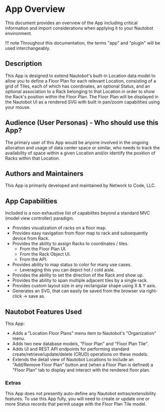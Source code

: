 # App Overview

This document provides an overview of the App including critical information and import considerations when applying it to your Nautobot environment.

!!! note
    Throughout this documentation, the terms "app" and "plugin" will be used interchangeably.

## Description

This App is designed to extend Nautobot's built-in Location data model to allow you to define a Floor Plan for each relevant Location, consisting of a grid of Tiles, each of which has coordinates, an optional Status, and an optional association to a Rack belonging to that Location in order to show the Rack's position within the Floor Plan. The Floor Plan will be displayed in the Nautobot UI as a rendered SVG with built in pan/zoom capabilities using your mouse.

## Audience (User Personas) - Who should use this App?

The primary user of this App would be anyone involved in the ongoing allocation and usage of data center space or similar, who needs to track the availability of space within a given Location and/or identify the position of Racks within that Location.

## Authors and Maintainers

This App is primarily developed and maintained by Network to Code, LLC.

## App Capabilities

Included is a non-exhaustive list of capabilites beyond a standard MVC (model view controller) paradigm.

- Provides visualization of racks on a floor map.
- Provides easy navigation from floor map to rack and subsequently device from Rack.
- Provides the ability to assign Racks to coordinates / tiles.
    - From the Floor Plan UI.
    - From the Rack Object UI.
    - From the API.
- Provides ability to map status to color for many use cases.
    - Leveraging this you can depict hot / cold aisle.
- Provides the ability to set the direction of the Rack and show up.
- Provides the ability to span multiple adjacent tiles by a single rack.
- Provides custom layout size in any rectangular shape using X & Y axis.
- Generates an SVG, that can easily be saved from the browser via right-click -> save as.

## Nautobot Features Used

This App:

- Adds a "Location Floor Plans" menu item to Nautobot's "Organization" menu.
- Adds two new database models, "Floor Plan" and "Floor Plan Tile".
- Adds UI and REST API endpoints for performing standard create/retrieve/update/delete (CRUD) operations on these models.
- Extends the detail view of Nautobot Locations to include an "Add/Remove Floor Plan" button and (when a Floor Plan is defined) a "Floor Plan" tab to display and interact with the rendered floor plan.

### Extras

This App does not presently auto-define any Nautobot extras/extensibility features. To use this App fully, you will need to create or update one or more Status records that permit usage with the Floor Plan Tile model.
